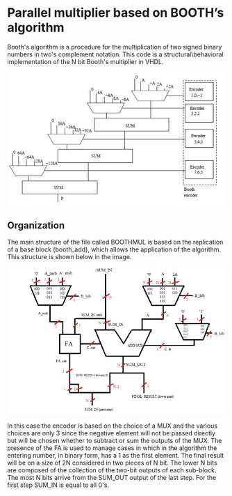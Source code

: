 # Parallel multiplier based on BOOTH’s algorithm

Booth's algorithm is a procedure for the multiplication of two signed binary numbers in two's complement notation. 
This code is a structural\behavioral implementation of the N bit Booth's multiplier in VHDL.

![Alt text](/img/BOOTH_img.jpg?raw=true "BOOTH_add")

## Organization

The main structure of the file called BOOTHMUL is based on the replication of a base block (booth_add), which allows the application of the algorithm.
This structure is shown below in the image.

![Alt text](/img/BOOTH_add_img.jpg?raw=true "BOOTH_add")

In this case the encoder is based on the choice of a MUX and the various choices are only 3 since the negative element will not be passed directly but will be chosen whether to subtract or sum the outputs of the MUX.
The presence of the FA is used to manage cases in which in the algorithm the entering number, in binary form, has a 1 as the first element.
The final result will be on a size of 2N considered in two pieces of N bit.
The lower N bits are composed of the collection of the two-bit outputs of each sub-block.
The most N bits arrive from the SUM_OUT output of the last step.
For the first step SUM_IN is equal to all 0's.

